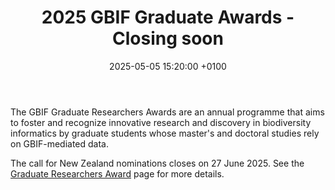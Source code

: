 ﻿---
title:  "2025 GBIF Graduate Awards - Closing soon"
date:   2025-05-05 15:20:00 +0100
categories: ["award","graduate researcher", "prize"]
lang-ref: graduate-award
background: assets/images/posts/2024-06-10-gbif-nz-post.png
---

The GBIF Graduate Researchers Awards are an annual programme that aims to foster and recognize innovative research and discovery in biodiversity informatics by graduate students whose master's and doctoral studies rely on GBIF-mediated data.

The call for New Zealand nominations closes on 27 June 2025.  See the [Graduate Researchers Award](/graduate-awards) page for more details.





